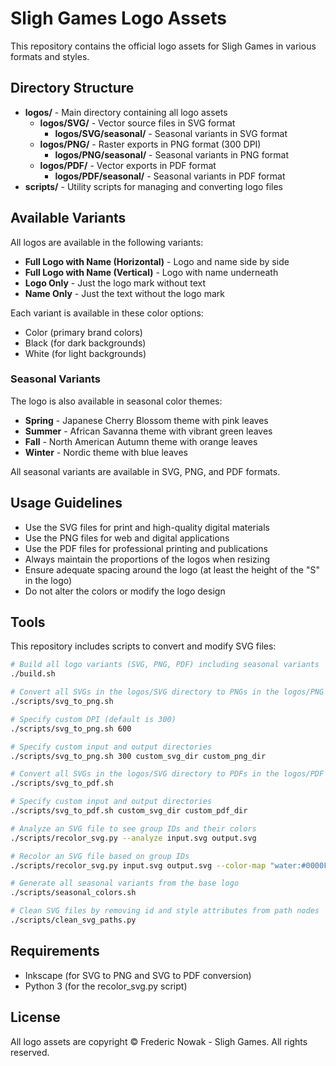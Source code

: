 # Sligh Games Logo Assets

This repository contains the official logo assets for Sligh Games in various formats and styles.

## Directory Structure

- **logos/** - Main directory containing all logo assets
  - **logos/SVG/** - Vector source files in SVG format
    - **logos/SVG/seasonal/** - Seasonal variants in SVG format
  - **logos/PNG/** - Raster exports in PNG format (300 DPI)
    - **logos/PNG/seasonal/** - Seasonal variants in PNG format
  - **logos/PDF/** - Vector exports in PDF format
    - **logos/PDF/seasonal/** - Seasonal variants in PDF format
- **scripts/** - Utility scripts for managing and converting logo files

## Available Variants

All logos are available in the following variants:

- **Full Logo with Name (Horizontal)** - Logo and name side by side
- **Full Logo with Name (Vertical)** - Logo with name underneath
- **Logo Only** - Just the logo mark without text
- **Name Only** - Just the text without the logo mark

Each variant is available in these color options:
- Color (primary brand colors)
- Black (for dark backgrounds)
- White (for light backgrounds)

### Seasonal Variants

The logo is also available in seasonal color themes:
- **Spring** - Japanese Cherry Blossom theme with pink leaves
- **Summer** - African Savanna theme with vibrant green leaves
- **Fall** - North American Autumn theme with orange leaves
- **Winter** - Nordic theme with blue leaves

All seasonal variants are available in SVG, PNG, and PDF formats.

## Usage Guidelines

- Use the SVG files for print and high-quality digital materials
- Use the PNG files for web and digital applications
- Use the PDF files for professional printing and publications
- Always maintain the proportions of the logos when resizing
- Ensure adequate spacing around the logo (at least the height of the "S" in the logo)
- Do not alter the colors or modify the logo design

## Tools

This repository includes scripts to convert and modify SVG files:

```bash
# Build all logo variants (SVG, PNG, PDF) including seasonal variants
./build.sh

# Convert all SVGs in the logos/SVG directory to PNGs in the logos/PNG directory
./scripts/svg_to_png.sh

# Specify custom DPI (default is 300)
./scripts/svg_to_png.sh 600

# Specify custom input and output directories
./scripts/svg_to_png.sh 300 custom_svg_dir custom_png_dir

# Convert all SVGs in the logos/SVG directory to PDFs in the logos/PDF directory
./scripts/svg_to_pdf.sh

# Specify custom input and output directories
./scripts/svg_to_pdf.sh custom_svg_dir custom_pdf_dir

# Analyze an SVG file to see group IDs and their colors
./scripts/recolor_svg.py --analyze input.svg output.svg

# Recolor an SVG file based on group IDs
./scripts/recolor_svg.py input.svg output.svg --color-map "water:#0000FF,sun:#FFFF00"

# Generate all seasonal variants from the base logo
./scripts/seasonal_colors.sh

# Clean SVG files by removing id and style attributes from path nodes
./scripts/clean_svg_paths.py
```

## Requirements

- Inkscape (for SVG to PNG and SVG to PDF conversion)
- Python 3 (for the recolor_svg.py script)

## License

All logo assets are copyright © Frederic Nowak - Sligh Games. All rights reserved.
